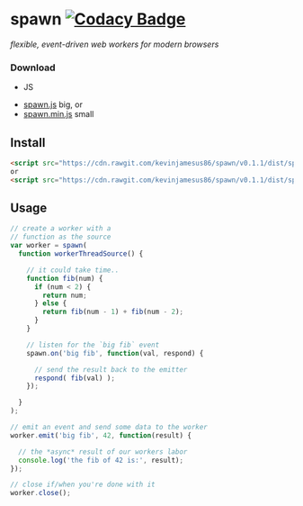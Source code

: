 # spawn [![Codacy Badge](https://www.codacy.com/project/badge/4a6d5150e5834dcf94bc08177422e14e)](https://www.codacy.com/app/kevinjamesus86/spawn)
_flexible, event-driven web workers for modern browsers_

### Download

+ JS
 - [spawn.js](https://raw.githubusercontent.com/kevinjamesus86/spawn/master/dist/spawn.js) big, or
 - [spawn.min.js](https://raw.githubusercontent.com/kevinjamesus86/spawn/master/dist/spawn.min.js) small

## Install

```html
<script src="https://cdn.rawgit.com/kevinjamesus86/spawn/v0.1.1/dist/spawn.js"></script>
or
<script src="https://cdn.rawgit.com/kevinjamesus86/spawn/v0.1.1/dist/spawn.min.js"></script>
```

## Usage

```js
// create a worker with a
// function as the source
var worker = spawn(
  function workerThreadSource() {

    // it could take time..
    function fib(num) {
      if (num < 2) {
        return num;
      } else {
        return fib(num - 1) + fib(num - 2);
      }
    }

    // listen for the `big fib` event
    spawn.on('big fib', function(val, respond) {

      // send the result back to the emitter
      respond( fib(val) );
    });

  }
);

// emit an event and send some data to the worker
worker.emit('big fib', 42, function(result) {

  // the *async* result of our workers labor
  console.log('the fib of 42 is:', result);
});

// close if/when you're done with it
worker.close();
```
